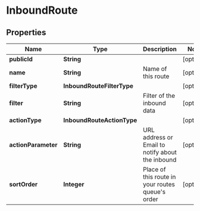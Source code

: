 

# InboundRoute


## Properties

| Name | Type | Description | Notes |
|------------ | ------------- | ------------- | -------------|
|**publicId** | **String** |  |  [optional] |
|**name** | **String** | Name of this route |  [optional] |
|**filterType** | **InboundRouteFilterType** |  |  [optional] |
|**filter** | **String** | Filter of the inbound data |  [optional] |
|**actionType** | **InboundRouteActionType** |  |  [optional] |
|**actionParameter** | **String** | URL address or Email to notify about the inbound |  [optional] |
|**sortOrder** | **Integer** | Place of this route in your routes queue&#39;s order |  [optional] |



